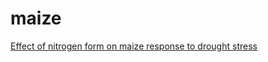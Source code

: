 # maize
[Effect of nitrogen form on maize response to drought stress](https://link.springer.com/article/10.1007/BF00012875)
